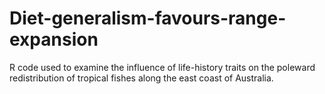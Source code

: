 # Diet-generalism-favours-range-expansion
R code used to examine the influence of life-history traits on the poleward redistribution of tropical fishes along the east coast of Australia. 
